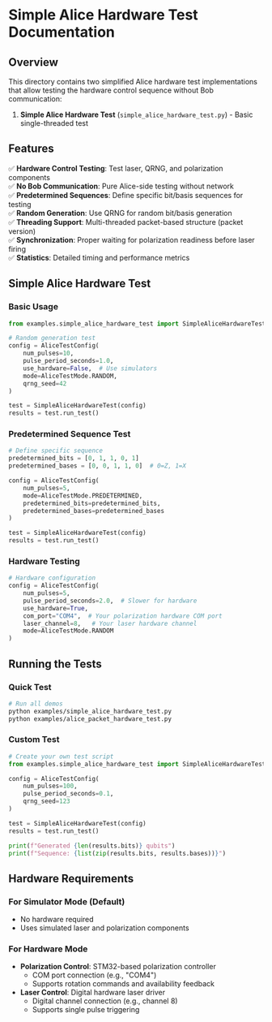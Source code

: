 # Simple Alice Hardware Test Documentation

## Overview

This directory contains two simplified Alice hardware test implementations that allow testing the hardware control sequence without Bob communication:

1. **Simple Alice Hardware Test** (`simple_alice_hardware_test.py`) - Basic single-threaded test

## Features

✅ **Hardware Control Testing**: Test laser, QRNG, and polarization components  
✅ **No Bob Communication**: Pure Alice-side testing without network  
✅ **Predetermined Sequences**: Define specific bit/basis sequences for testing  
✅ **Random Generation**: Use QRNG for random bit/basis generation  
✅ **Threading Support**: Multi-threaded packet-based structure (packet version)  
✅ **Synchronization**: Proper waiting for polarization readiness before laser firing  
✅ **Statistics**: Detailed timing and performance metrics  

## Simple Alice Hardware Test

### Basic Usage

```python
from examples.simple_alice_hardware_test import SimpleAliceHardwareTest, AliceTestConfig, AliceTestMode

# Random generation test
config = AliceTestConfig(
    num_pulses=10,
    pulse_period_seconds=1.0,
    use_hardware=False,  # Use simulators
    mode=AliceTestMode.RANDOM,
    qrng_seed=42
)

test = SimpleAliceHardwareTest(config)
results = test.run_test()
```

### Predetermined Sequence Test

```python
# Define specific sequence
predetermined_bits = [0, 1, 1, 0, 1]
predetermined_bases = [0, 0, 1, 1, 0]  # 0=Z, 1=X

config = AliceTestConfig(
    num_pulses=5,
    mode=AliceTestMode.PREDETERMINED,
    predetermined_bits=predetermined_bits,
    predetermined_bases=predetermined_bases
)

test = SimpleAliceHardwareTest(config)
results = test.run_test()
```

### Hardware Testing

```python
# Hardware configuration
config = AliceTestConfig(
    num_pulses=5,
    pulse_period_seconds=2.0,  # Slower for hardware
    use_hardware=True,
    com_port="COM4",  # Your polarization hardware COM port
    laser_channel=8,   # Your laser hardware channel
    mode=AliceTestMode.RANDOM
)
```

## Running the Tests

### Quick Test

```bash
# Run all demos
python examples/simple_alice_hardware_test.py
python examples/alice_packet_hardware_test.py
```

### Custom Test

```python
# Create your own test script
from examples.simple_alice_hardware_test import SimpleAliceHardwareTest, AliceTestConfig

config = AliceTestConfig(
    num_pulses=100,
    pulse_period_seconds=0.1,
    qrng_seed=123
)

test = SimpleAliceHardwareTest(config)
results = test.run_test()

print(f"Generated {len(results.bits)} qubits")
print(f"Sequence: {list(zip(results.bits, results.bases))}")
```

## Hardware Requirements

### For Simulator Mode (Default)

- No hardware required
- Uses simulated laser and polarization components

### For Hardware Mode

- **Polarization Control**: STM32-based polarization controller
  - COM port connection (e.g., "COM4")
  - Supports rotation commands and availability feedback
- **Laser Control**: Digital hardware laser driver
  - Digital channel connection (e.g., channel 8)
  - Supports single pulse triggering

